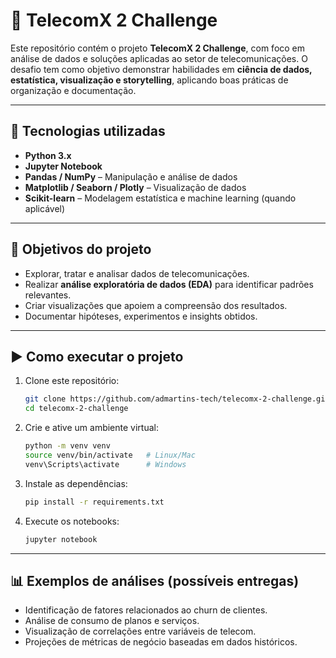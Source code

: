 # 📡 TelecomX 2 Challenge

Este repositório contém o projeto **TelecomX 2 Challenge**, com foco em análise de dados e soluções aplicadas ao setor de telecomunicações. O desafio tem como objetivo demonstrar habilidades em **ciência de dados, estatística, visualização e storytelling**, aplicando boas práticas de organização e documentação.

---

## 🚀 Tecnologias utilizadas

* **Python 3.x**
* **Jupyter Notebook**
* **Pandas / NumPy** – Manipulação e análise de dados
* **Matplotlib / Seaborn / Plotly** – Visualização de dados
* **Scikit-learn** – Modelagem estatística e machine learning (quando aplicável)

---

## 📌 Objetivos do projeto

* Explorar, tratar e analisar dados de telecomunicações.
* Realizar **análise exploratória de dados (EDA)** para identificar padrões relevantes.
* Criar visualizações que apoiem a compreensão dos resultados.
* Documentar hipóteses, experimentos e insights obtidos.

---

## ▶️ Como executar o projeto

1. Clone este repositório:

   ```bash
   git clone https://github.com/admartins-tech/telecomx-2-challenge.git
   cd telecomx-2-challenge
   ```

2. Crie e ative um ambiente virtual:

   ```bash
   python -m venv venv
   source venv/bin/activate   # Linux/Mac
   venv\Scripts\activate      # Windows
   ```

3. Instale as dependências:

   ```bash
   pip install -r requirements.txt
   ```

4. Execute os notebooks:

   ```bash
   jupyter notebook
   ```

---

## 📊 Exemplos de análises (possíveis entregas)

* Identificação de fatores relacionados ao churn de clientes.
* Análise de consumo de planos e serviços.
* Visualização de correlações entre variáveis de telecom.
* Projeções de métricas de negócio baseadas em dados históricos.
